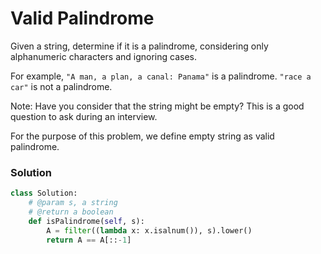 # Valid Palindrome

Given a string, determine if it is a palindrome, considering only alphanumeric characters and ignoring cases.

For example,
`"A man, a plan, a canal: Panama"` is a palindrome.
`"race a car"` is not a palindrome.

Note:
Have you consider that the string might be empty? This is a good question to ask during an interview.

For the purpose of this problem, we define empty string as valid palindrome.

### Solution
``` python
class Solution:
    # @param s, a string
    # @return a boolean
    def isPalindrome(self, s):
        A = filter((lambda x: x.isalnum()), s).lower()
        return A == A[::-1]
```
<div id="disqus_thread"></div>
<script type="text/javascript">
    var disqus_shortname = 'algorithm-book';
    (function() {
        var dsq = document.createElement('script'); dsq.type = 'text/javascript'; dsq.async = true;
        dsq.src = '//' + disqus_shortname + '.disqus.com/embed.js';
        (document.getElementsByTagName('head')[0] || document.getElementsByTagName('body')[0]).appendChild(dsq);
    })();
</script>
